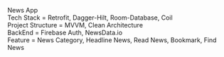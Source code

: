 News App\
Tech Stack = Retrofit, Dagger-Hilt, Room-Database, Coil\
Project Structure = MVVM, Clean Architecture\
BackEnd = Firebase Auth, NewsData.io\
Feature = News Category, Headline News, Read News, Bookmark, Find News
